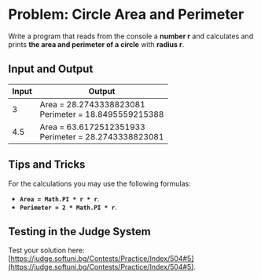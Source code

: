 # Problem: Circle Area and Perimeter

Write a program that reads from the console a **number r** and calculates and prints **the area and perimeter of a circle** with **radius r**.

## Input and Output 

| Input | Output |    
|-----|--------------------------------------------------------|
| 3     | Area = 28.2743338823081 <br> Perimeter = 18.8495559215388|
| 4.5   | Area = 63.6172512351933 <br> Perimeter = 28.2743338823081|

## Tips and Tricks 

For the calculations you may use the following formulas: 
  - **`Area = Math.PI * r * r`**.
  - **`Perimeter = 2 * Math.PI * r`**.

## Testing in the Judge System

Test your solution here: [https://judge.softuni.bg/Contests/Practice/Index/504#5](https://judge.softuni.bg/Contests/Practice/Index/504#5).
